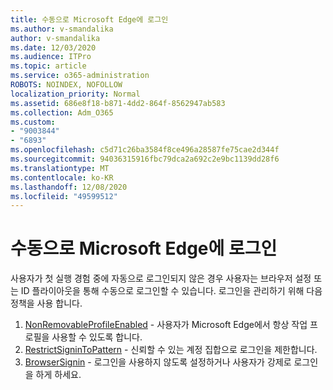 ```yaml
---
title: 수동으로 Microsoft Edge에 로그인
ms.author: v-smandalika
author: v-smandalika
ms.date: 12/03/2020
ms.audience: ITPro
ms.topic: article
ms.service: o365-administration
ROBOTS: NOINDEX, NOFOLLOW
localization_priority: Normal
ms.assetid: 686e8f18-b871-4dd2-864f-8562947ab583
ms.collection: Adm_O365
ms.custom:
- "9003844"
- "6893"
ms.openlocfilehash: c5d71c26ba3584f8ce496a28587fe75cae2d344f
ms.sourcegitcommit: 94036315916fbc79dca2a692c2e9bc1139dd28f6
ms.translationtype: MT
ms.contentlocale: ko-KR
ms.lasthandoff: 12/08/2020
ms.locfileid: "49599512"
---
```

# <a name="sign-in-to-microsoft-edge-manually"></a>수동으로 Microsoft Edge에 로그인

사용자가 첫 실행 경험 중에 자동으로 로그인되지 않은 경우 사용자는 브라우저 설정 또는 ID 플라이아웃을 통해 수동으로 로그인할 수 있습니다. 로그인을 관리하기 위해 다음 정책을 사용 합니다.

1. [NonRemovableProfileEnabled](https://docs.microsoft.com/deployedge/microsoft-edge-policies#nonremovableprofileenabled) - 사용자가 Microsoft Edge에서 항상 작업 프로필을 사용할 수 있도록 합니다.
2. [RestrictSigninToPattern](https://docs.microsoft.com/deployedge/microsoft-edge-policies#restrictsignintopattern) - 신뢰할 수 있는 계정 집합으로 로그인을 제한합니다.
3. [BrowserSignin](https://docs.microsoft.com/deployedge/microsoft-edge-policies#browsersignin) - 로그인을 사용하지 않도록 설정하거나 사용자가 강제로 로그인을 하게 하세요.

